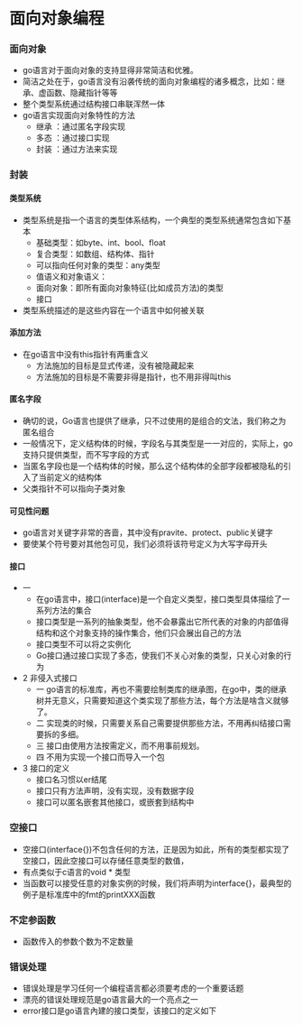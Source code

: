 面向对象编程
==========

### 面向对象
+ go语言对于面向对象的支持显得非常简洁和优雅。
+ 简洁之处在于，go语言没有沿袭传统的面向对象编程的诸多概念，比如：继承、虚函数、隐藏指针等等
+ 整个类型系统通过结构接口串联浑然一体
+ go语言实现面向对象特性的方法
  - 继承 ：通过匿名字段实现
  - 多态 ：通过接口实现
  - 封装 ：通过方法来实现

### 封装
#### 类型系统
+ 类型系统是指一个语言的类型体系结构，一个典型的类型系统通常包含如下基本
  - 基础类型：如byte、int、bool、float
  - 复合类型：如数组、结构体、指针
  - 可以指向任何对象的类型：any类型
  - 值语义和对象语义：
  - 面向对象：即所有面向对象特征(比如成员方法)的类型
  - 接口
+ 类型系统描述的是这些内容在一个语言中如何被关联

#### 添加方法
+ 在go语言中没有this指针有两重含义
  - 方法施加的目标是显式传递，没有被隐藏起来
  - 方法施加的目标是不需要非得是指针，也不用非得叫this

#### 匿名字段
+ 确切的说，Go语言也提供了继承，只不过使用的是组合的文法，我们称之为匿名组合
+ 一般情况下，定义结构体的时候，字段名与其类型是一一对应的，实际上，go支持只提供类型，而不写字段的方式
+ 当匿名字段也是一个结构体的时候，那么这个结构体的全部字段都被隐私的引入了当前定义的结构体
+ 父类指针不可以指向子类对象

#### 可见性问题
+ go语言对关键字非常的吝啬，其中没有pravite、protect、public关键字
+ 要使某个符号要对其他包可见，我们必须将该符号定义为大写字母开头

#### 接口
+ 一
  - 在go语言中，接口(interface)是一个自定义类型，接口类型具体描绘了一系列方法的集合
  - 接口类型是一系列的抽象类型，他不会暴露出它所代表的对象的内部值得结构和这个对象支持的操作集合，他们只会展出自己的方法
  - 接口类型不可以将之实例化
  - Go接口通过接口实现了多态，使我们不关心对象的类型，只关心对象的行为
+ 2 非侵入式接口
  - 一 go语言的标准库，再也不需要绘制类库的继承图，在go中，类的继承树并无意义，只需要知道这个类实现了那些方法，每个方法是啥含义就够了。
  - 二 实现类的时候，只需要关系自己需要提供那些方法，不用再纠结接口需要拆的多细。
  - 三 接口由使用方法按需定义，而不用事前规划。
  - 四 不用为实现一个接口而导入一个包
+ 3 接口的定义
  - 接口名习惯以er结尾
  - 接口只有方法声明，没有实现，没有数据字段
  - 接口可以匿名嵌套其他接口，或嵌套到结构中

### 空接口
  - 空接口(interface{})不包含任何的方法，正是因为如此，所有的类型都实现了空接口，因此空接口可以存储任意类型的数值，
  - 有点类似于c语言的void * 类型
  - 当函数可以接受任意的对象实例的时候，我们将声明为interface{}，最典型的例子是标准库中的fmt的printXXX函数

### 不定参函数
+ 函数传入的参数个数为不定数量

### 错误处理
+ 错误处理是学习任何一个编程语言都必须要考虑的一个重要话题
+ 漂亮的错误处理规范是go语言最大的一个亮点之一
+ error接口是go语言內建的接口类型，该接口的定义如下
